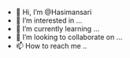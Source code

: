 - 👋 Hi, I’m @Hasimansari
- 👀 I’m interested in ...
- 🌱 I’m currently learning ...
- 💞️ I’m looking to collaborate on ...
- 📫 How to reach me ..
<!---
Hasimansari/Hasimansari is a ✨ special ✨ repository because its `README.md` (this file) appears on your GitHub profile.
You can click the Preview link to take a look at your changes.
--->
